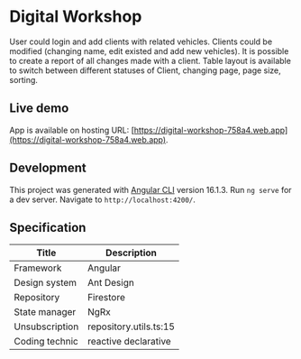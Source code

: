 # Digital Workshop

User could login and add clients with related vehicles. Clients could be modified (changing name, edit existed and add new vehicles). It is possible to create a report of all changes made with a client.
Table layout is available to switch between different statuses of Client, changing page, page size, sorting.

## Live demo

App is available on hosting URL: [https://digital-workshop-758a4.web.app](https://digital-workshop-758a4.web.app).

## Development

This project was generated with [Angular CLI](https://github.com/angular/angular-cli) version 16.1.3. Run `ng serve` for a dev server. Navigate to `http://localhost:4200/`.

## Specification

| Title          | Description            |
| -------------- | ---------------------- |
| Framework      | Angular                |
| Design system  | Ant Design             |
| Repository     | Firestore              |
| State manager  | NgRx                   |
| Unsubscription | repository.utils.ts:15 |
| Coding technic | reactive declarative   |

